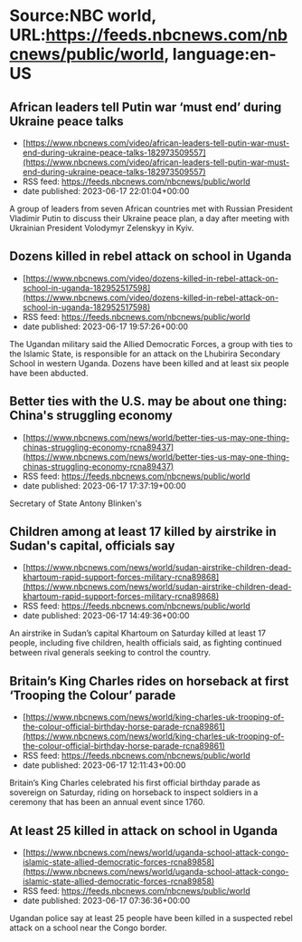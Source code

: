 # Source:NBC world, URL:https://feeds.nbcnews.com/nbcnews/public/world, language:en-US

## African leaders tell Putin war ‘must end’ during Ukraine peace talks
 - [https://www.nbcnews.com/video/african-leaders-tell-putin-war-must-end-during-ukraine-peace-talks-182973509557](https://www.nbcnews.com/video/african-leaders-tell-putin-war-must-end-during-ukraine-peace-talks-182973509557)
 - RSS feed: https://feeds.nbcnews.com/nbcnews/public/world
 - date published: 2023-06-17 22:01:04+00:00

A group of leaders from seven African countries met with Russian President Vladimir Putin to discuss their Ukraine peace plan, a day after meeting with Ukrainian President Volodymyr Zelenskyy in Kyiv.

## Dozens killed in rebel attack on school in Uganda
 - [https://www.nbcnews.com/video/dozens-killed-in-rebel-attack-on-school-in-uganda-182952517598](https://www.nbcnews.com/video/dozens-killed-in-rebel-attack-on-school-in-uganda-182952517598)
 - RSS feed: https://feeds.nbcnews.com/nbcnews/public/world
 - date published: 2023-06-17 19:57:26+00:00

The Ugandan military said the Allied Democratic Forces, a group with ties to the Islamic State, is responsible for an attack on the Lhubirira Secondary School in western Uganda. Dozens have been killed and at least six people have been abducted.

## Better ties with the U.S. may be about one thing: China's struggling economy
 - [https://www.nbcnews.com/news/world/better-ties-us-may-one-thing-chinas-struggling-economy-rcna89437](https://www.nbcnews.com/news/world/better-ties-us-may-one-thing-chinas-struggling-economy-rcna89437)
 - RSS feed: https://feeds.nbcnews.com/nbcnews/public/world
 - date published: 2023-06-17 17:37:19+00:00

Secretary of State Antony Blinken's

## Children among at least 17 killed by airstrike in Sudan's capital, officials say
 - [https://www.nbcnews.com/news/world/sudan-airstrike-children-dead-khartoum-rapid-support-forces-military-rcna89868](https://www.nbcnews.com/news/world/sudan-airstrike-children-dead-khartoum-rapid-support-forces-military-rcna89868)
 - RSS feed: https://feeds.nbcnews.com/nbcnews/public/world
 - date published: 2023-06-17 14:49:36+00:00

An airstrike in Sudan’s capital Khartoum on Saturday killed at least 17 people, including five children, health officials said, as fighting continued between rival generals seeking to control the country.

## Britain’s King Charles rides on horseback at first ‘Trooping the Colour’ parade
 - [https://www.nbcnews.com/news/world/king-charles-uk-trooping-of-the-colour-official-birthday-horse-parade-rcna89861](https://www.nbcnews.com/news/world/king-charles-uk-trooping-of-the-colour-official-birthday-horse-parade-rcna89861)
 - RSS feed: https://feeds.nbcnews.com/nbcnews/public/world
 - date published: 2023-06-17 12:11:43+00:00

Britain’s King Charles celebrated his first official birthday parade as sovereign on Saturday, riding on horseback to inspect soldiers in a ceremony that has been an annual event since 1760.

## At least 25 killed in attack on school in Uganda
 - [https://www.nbcnews.com/news/world/uganda-school-attack-congo-islamic-state-allied-democratic-forces-rcna89858](https://www.nbcnews.com/news/world/uganda-school-attack-congo-islamic-state-allied-democratic-forces-rcna89858)
 - RSS feed: https://feeds.nbcnews.com/nbcnews/public/world
 - date published: 2023-06-17 07:36:36+00:00

Ugandan police say at least 25 people have been killed in a suspected rebel attack on a school near the Congo border.

